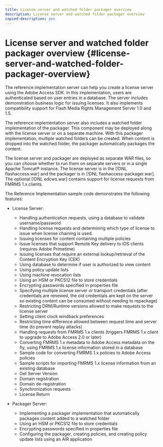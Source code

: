 ```yaml
---
title: License server and watched folder packager overview
description: License server and watched folder packager overview
copied-description: yes
---
```


# License server and watched folder packager overview {#license-server-and-watched-folder-packager-overview}

The reference implementation server can help you create a license server using the Adobe Access SDK. In this implementation, users are authenticated based on user entries in a database. The server includes demonstration business logic for issuing licenses. It also implements compatibility support for Flash Media Rights Management Server 1.0 and 1.5.

The reference implementation server also includes a watched folder implementation of the packager. This component may be deployed along with the license server or on a separate machine. With this packager implementation, multiple watched folders can be created. When content is dropped into the watched folder, the packager automatically packages the content.

The license server and packager are deployed as separate WAR files, so you can choose whether to run them on separate servers or in a single Apache Tomcat® instance. The license server is in the [!DNL flashaccess.war] and the packager is in [!DNL flashaccess-packager.war]. The optional [!DNL edcws.war] contains support for license requests from FMRMS 1.x clients.

The Reference Implementation sample code demonstrates the following features:

* License Server:

    * Handling authentication requests, using a database to validate username/password 
    * Handling license requests and determining which type of license to issue when license chaining is used. 
    * Issuing licenses for content containing multiple policies 
    * Issue licenses that support Remote Key delivery to iOS clients (requires Adobe Primetime) 
    * Issuing licenses that require an external lookup/retrieval of the Content Encryption Key (CEK) 
    * Using database to determine if user is authorized to view content 
    * Using policy update lists 
    * Using machine revocation lists 
    * Using an HSM or PKCS12 file to store credentials 
    * Encrypting passwords specified in properties file 
    * Specifying multiple license server or transport credentials (after credentials are renewed, the old credentials are kept on the server so existing content can be consumed without needing to repackage) 
    * Restricting DRM/Runtime versions allowed to make requests to the license server 
    * Setting client clock windback preferences 
    * Restricting time difference allowed between request time and server time (to prevent replay attacks) 
    * Handling requests from FMRMS 1.x clients (triggers FMRMS 1.x client to upgrade to Adobe Access 2.0 or later) 
    * Converting FMRMS 1.x metadata to Adobe Access metadata on the fly, using FMRMS 1.x license information stored in a database 
    * Sample code for converting FMRMS 1.x policies to Adobe Access policies 
    * Sample scripts for importing FMRMS 1.x license information from an existing database 
    * Get Server Version 
    * Domain registration 
    * Domain de-registration 
    * Synchronization requests 
    * License Return

* Packager Server:

    * Implementing a packager implementation that automatically packages content added to a watched folder 
    * Using an HSM or PKCS12 file to store credentials 
    * Encrypting passwords specified in properties file 
    * Configuring the packager, creating policies, and creating policy update lists using an AIR application

